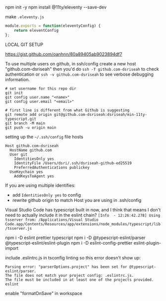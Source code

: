 npm init -y
npm install @11ty/eleventy --save-dev

make `.eleventy.js`
```js
module.exports = function(eleventyConfig) {
    return eleventConfig
};
```

LOCAL GIT SETUP

https://gist.github.com/oanhnn/80a89405ab9023894df7

To use multiple users on github, in ssh/config create a new host "github.com-dsriseah"
then you'd do `ssh -T github.com-dsriseah` to check authentication or `ssh -v github.com-dsriseah` to see verbose debugging information.


```
# set username for this repo dir
git init
git config user.name "<name>"
git config user.email "<email>"

# first line is different from what Github is suggesting
git remote add origin git@github.com-dsriseah:dsriseah/min-11ty-typescript.git
git branch -M main
git push -u origin main
```

setting up the `~/.ssh/config` file hosts
```
Host github.com-dsriseah
  HostName github.com
  User git
	IdentitiesOnly yes
	IdentityFile /Users/dsri/.ssh/dsriseah-github-ed25519
	PreferredAuthentications publickey
  UseKeychain yes
	AddKeysToAgent yes
```
If you are using multiple identifies:
* add `IdentitiesOnly yes` to config
* rewrite github origin to match Host you are using in .ssh/config


Visual Studio Code has typescript built in now, and I think that means I don't need to actually include it in the eslint chain?
`[Info  - 12:26:42.278] Using tsserver from: /Applications/Visual Studio Code.app/Contents/Resources/app/extensions/node_modules/typescript/lib/tsserver.js`

npm i -D eslint prettier typescript
npm i -D @typescript-eslint/parser @typescript-eslint/eslint-plugin 
npm i -D eslint-config-prettier eslint-plugin-import

include .eslintrc.js in tsconfig linting so this error doesn't show up:
```
Parsing error: "parserOptions.project" has been set for @typescript-eslint/parser.
The file does not match your project config: .eslintrc.js.
The file must be included in at least one of the projects provided. eslint
```
enable "formatOnSave" in workspace
